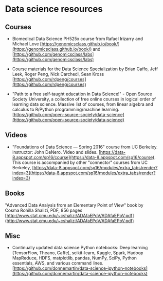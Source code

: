 # Data science resources

## Courses

- Biomedical Data Science PH525x course from Rafael Irizarry and Michael Love [https://genomicsclass.github.io/book/](https://genomicsclass.github.io/book/) and [https://github.com/genomicsclass/labs](https://github.com/genomicsclass/labs)

- Course materials for the Data Science Specialization by Brian Caffo, Jeff Leek, Roger Peng, Nick Carchedi, Sean Kross [https://github.com/rdpeng/courses](https://github.com/rdpeng/courses)

- "Path to a free self-taught education in Data Science!" - Open Source Society University, a collection of free online courses in logical order of learning data science. Massive list of courses, from linear algebra and calculus to R/Python programming/machine learning. [https://github.com/open-source-society/data-science](https://github.com/open-source-society/data-science)


## Videos

- "Foundations of Data Science — Spring 2016" course from UC Berkeley. Instructor: John DeNero. Video and slides. [https://data-8.appspot.com/sp16/course](https://data-8.appspot.com/sp16/course). This course is accompanied by other "connector" courses from UC Berkeley, [https://data-8.appspot.com/sp16/modules/extra_tabs/render?index=3](https://data-8.appspot.com/sp16/modules/extra_tabs/render?index=3)


## Books

"Advanced Data Analysis from an Elementary Point of View" book by Cosma Rohilla Shalizi, PDF, 856 pages [http://www.stat.cmu.edu/~cshalizi/ADAfaEPoV/ADAfaEPoV.pdf](http://www.stat.cmu.edu/~cshalizi/ADAfaEPoV/ADAfaEPoV.pdf)

## Misc

- Continually updated data science Python notebooks: Deep learning (TensorFlow, Theano, Caffe), scikit-learn, Kaggle, Spark, Hadoop MapReduce, HDFS, matplotlib, pandas, NumPy, SciPy, Python essentials, AWS, and various command lines. [https://github.com/donnemartin/data-science-ipython-notebooks](https://github.com/donnemartin/data-science-ipython-notebooks)

